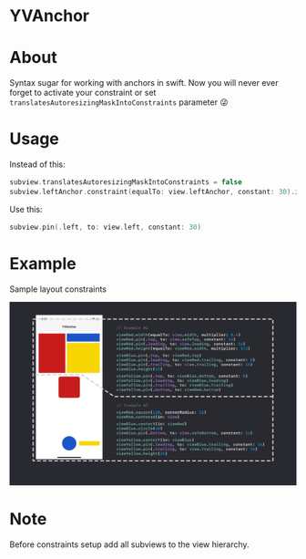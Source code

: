 # YVAnchor

# About
Syntax sugar for working with anchors in swift.
Now you will never ever forget to activate your constraint or set `translatesAutoresizingMaskIntoConstraints` parameter 😜

# Usage

Instead of this:
```swift
subview.translatesAutoresizingMaskIntoConstraints = false
subview.leftAnchor.constraint(equalTo: view.leftAnchor, constant: 30).isActive = true
```
Use this:
```swift
subview.pin(.left, to: view.left, constant: 30)
```

# Example

Sample layout constraints

![](https://github.com/Shadberrow/YVAnchor/blob/master/Resources/demo01.png)

# Note

Before constraints setup add all subviews to the view hierarchy.
